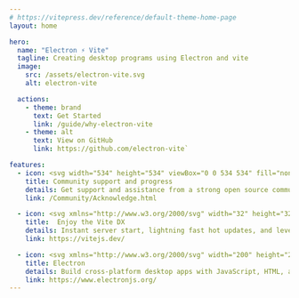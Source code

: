 ```yaml
---
# https://vitepress.dev/reference/default-theme-home-page
layout: home

hero:
  name: "Electron ⚡️ Vite"
  tagline: Creating desktop programs using Electron and vite
  image:
    src: /assets/electron-vite.svg
    alt: electron-vite

  actions:
    - theme: brand
      text: Get Started
      link: /guide/why-electron-vite
    - theme: alt
      text: View on GitHub
      link: https://github.com/electron-vite`

features:
  - icon: <svg width="534" height="534" viewBox="0 0 534 534" fill="none" xmlns="http://www.w3.org/2000/svg"><script xmlns=""/><path d="M266.667 533.333C413.943 533.333 533.333 413.943 533.333 266.667C533.333 119.391 413.943 0 266.667 0C119.391 0 0 119.391 0 266.667C0 413.943 119.391 533.333 266.667 533.333Z" fill="url(#paint0_linear)"/><path d="M408.012 291.99C443.487 250.081 455.873 207.931 438.835 178.423C426.3 156.708 399.798 145.244 364.575 144.785C363.115 144.788 361.715 145.364 360.677 146.39C359.639 147.417 359.046 148.81 359.027 150.27C359.008 151.729 359.565 153.138 360.576 154.191C361.587 155.243 362.972 155.856 364.431 155.896C396.108 156.308 418.942 166.185 429.215 183.979C443.365 208.49 432.319 246.077 399.531 284.81C399.05 285.366 398.684 286.011 398.454 286.709C398.224 287.408 398.135 288.144 398.192 288.877C398.249 289.61 398.45 290.324 398.785 290.978C399.12 291.632 399.581 292.214 400.142 292.689C400.703 293.163 401.352 293.522 402.053 293.744C402.753 293.966 403.491 294.047 404.223 293.982C404.955 293.917 405.667 293.708 406.317 293.366C406.968 293.023 407.544 292.556 408.012 291.99ZM316.844 149.958C284.769 156.831 250.627 170.269 217.84 189.198C136.71 236.037 83.7874 305.106 91.1374 355.187C91.2354 355.916 91.4771 356.618 91.8485 357.253C92.2198 357.888 92.7135 358.442 93.3008 358.885C93.8881 359.327 94.5574 359.649 95.2699 359.831C95.9824 360.013 96.7239 360.051 97.4515 359.944C98.179 359.837 98.8781 359.587 99.5082 359.208C100.138 358.829 100.687 358.329 101.122 357.736C101.558 357.144 101.871 356.47 102.044 355.756C102.217 355.041 102.247 354.299 102.131 353.573C95.6041 309.106 145.771 243.637 223.396 198.821C255.202 180.456 288.26 167.446 319.171 160.823C319.894 160.68 320.582 160.395 321.194 159.984C321.806 159.573 322.33 159.044 322.736 158.429C323.142 157.813 323.421 157.123 323.557 156.398C323.693 155.673 323.684 154.929 323.529 154.208C323.375 153.487 323.078 152.804 322.657 152.199C322.236 151.593 321.699 151.078 321.077 150.682C320.455 150.287 319.76 150.019 319.033 149.895C318.306 149.771 317.562 149.792 316.844 149.958V149.958Z" fill="#9feaf9"/><path d="M211.933 148.108C157.756 138.242 114.919 148.569 97.8458 178.14C85.1062 200.206 88.7478 229.462 106.679 260.735C107.033 261.385 107.513 261.957 108.092 262.419C108.67 262.88 109.334 263.221 110.046 263.423C110.758 263.624 111.503 263.681 112.237 263.59C112.971 263.5 113.68 263.264 114.322 262.896C114.963 262.528 115.525 262.035 115.974 261.447C116.423 260.859 116.75 260.188 116.936 259.472C117.121 258.755 117.162 258.01 117.056 257.277C116.95 256.545 116.698 255.842 116.317 255.208C100.167 227.037 97.0228 201.79 107.469 183.696C121.652 159.131 159.86 149.919 209.942 159.04C211.381 159.279 212.856 158.943 214.05 158.104C215.243 157.265 216.059 155.99 216.32 154.555C216.582 153.119 216.268 151.639 215.448 150.433C214.627 149.227 213.364 148.392 211.933 148.108Z" fill="#9feaf9"/><path d="M298.488 204.045L234.806 216.594C233.76 216.8 232.985 217.692 232.922 218.763L229.004 285.297C228.912 286.864 230.343 288.081 231.864 287.728L249.594 283.613C251.253 283.228 252.752 284.698 252.411 286.375L247.143 312.315C246.789 314.061 248.419 315.554 250.114 315.036L261.065 311.69C262.762 311.172 264.394 312.669 264.035 314.416L255.664 355.162C255.14 357.711 258.511 359.101 259.917 356.916L260.856 355.456L312.747 251.312C313.616 249.569 312.117 247.58 310.213 247.95L291.963 251.492C290.248 251.824 288.789 250.218 289.273 248.531L301.184 207.005C301.669 205.315 300.205 203.707 298.488 204.045Z" fill="url(#paint1_linear)"/><path d="M217.677 364.14C185.219 345.402 156.758 322.821 134.852 298.748C134.358 298.209 133.975 297.577 133.725 296.89C133.475 296.202 133.363 295.472 133.396 294.742C133.429 294.011 133.606 293.294 133.917 292.632C134.228 291.97 134.666 291.375 135.207 290.883C135.748 290.391 136.381 290.01 137.07 289.763C137.758 289.516 138.489 289.407 139.219 289.443C139.95 289.479 140.666 289.658 141.327 289.972C141.988 290.285 142.581 290.726 143.071 291.269C164.185 314.473 191.746 336.34 223.233 354.519C298.527 397.99 378.002 409.51 414.906 384.348C415.508 383.922 416.189 383.619 416.91 383.459C417.63 383.299 418.375 383.284 419.101 383.414C419.827 383.545 420.52 383.819 421.139 384.22C421.758 384.622 422.291 385.142 422.707 385.752C423.123 386.362 423.413 387.048 423.56 387.771C423.708 388.494 423.71 389.239 423.567 389.963C423.424 390.686 423.137 391.374 422.725 391.986C422.313 392.598 421.783 393.122 421.167 393.527C379.933 421.642 296.267 409.515 217.677 364.14Z" fill="#9feaf9"/><path d="M185.408 389.906C203.958 441.698 234.302 473.587 268.423 473.587C293.308 473.587 316.331 456.623 334.285 426.758C334.674 426.133 334.934 425.436 335.051 424.709C335.168 423.982 335.139 423.239 334.967 422.523C334.794 421.807 334.481 421.133 334.045 420.539C333.609 419.945 333.06 419.444 332.428 419.065C331.797 418.685 331.097 418.435 330.368 418.329C329.639 418.222 328.897 418.262 328.184 418.445C327.47 418.628 326.8 418.951 326.213 419.396C325.626 419.84 325.133 420.397 324.762 421.033C308.627 447.873 288.808 462.475 268.423 462.475C240.079 462.475 213.015 434.033 195.871 386.162C195.636 385.461 195.264 384.814 194.776 384.259C194.288 383.704 193.694 383.252 193.029 382.929C192.364 382.606 191.641 382.419 190.903 382.379C190.165 382.339 189.426 382.447 188.73 382.696C188.034 382.945 187.395 383.331 186.85 383.83C186.304 384.329 185.864 384.932 185.555 385.604C185.246 386.275 185.074 387.001 185.049 387.74C185.024 388.479 185.147 389.215 185.41 389.906H185.408ZM354.829 379.775C364.433 349.092 369.59 313.696 369.59 276.81C369.59 184.771 337.375 105.429 291.492 85.0562C290.151 84.4948 288.644 84.4809 287.294 85.0174C285.943 85.554 284.857 86.5983 284.267 87.9265C283.677 89.2546 283.631 90.761 284.139 92.1226C284.647 93.4842 285.668 94.5927 286.983 95.2104C327.906 113.383 358.477 188.681 358.477 276.81C358.477 312.596 353.483 346.873 344.227 376.456C343.997 377.156 343.908 377.894 343.966 378.628C344.024 379.362 344.227 380.077 344.564 380.732C344.901 381.387 345.364 381.968 345.928 382.442C346.491 382.917 347.143 383.274 347.846 383.494C348.549 383.714 349.288 383.792 350.021 383.724C350.754 383.655 351.467 383.442 352.117 383.096C352.767 382.75 353.341 382.278 353.807 381.708C354.273 381.138 354.621 380.481 354.831 379.775H354.829ZM459.462 374.333C459.462 359.648 447.558 347.744 432.873 347.744C418.187 347.744 406.283 359.648 406.283 374.333C406.283 389.019 418.187 400.923 432.873 400.923C447.558 400.923 459.462 389.019 459.462 374.333ZM448.352 374.333C448.352 376.366 447.952 378.379 447.174 380.257C446.396 382.135 445.256 383.841 443.818 385.279C442.381 386.716 440.674 387.856 438.796 388.634C436.918 389.412 434.906 389.812 432.873 389.812C430.84 389.812 428.827 389.412 426.949 388.634C425.071 387.856 423.365 386.716 421.927 385.279C420.49 383.841 419.35 382.135 418.572 380.257C417.794 378.379 417.394 376.366 417.394 374.333C417.394 370.228 419.025 366.291 421.927 363.388C424.83 360.485 428.768 358.854 432.873 358.854C436.978 358.854 440.915 360.485 443.818 363.388C446.721 366.291 448.352 370.228 448.352 374.333ZM103.59 400.923C118.277 400.923 130.181 389.019 130.181 374.333C130.181 359.648 118.275 347.744 103.59 347.744C88.9062 347.744 77 359.648 77 374.333C77 389.019 88.9062 400.923 103.59 400.923ZM103.59 389.812C99.4843 389.812 95.5471 388.182 92.6442 385.279C89.7413 382.376 88.1104 378.439 88.1104 374.333C88.1104 370.228 89.7413 366.291 92.6442 363.388C95.5471 360.485 99.4843 358.854 103.59 358.854C107.695 358.854 111.632 360.485 114.535 363.388C117.438 366.291 119.069 370.228 119.069 374.333C119.069 378.439 117.438 382.376 114.535 385.279C111.632 388.182 107.695 389.812 103.59 389.812Z" fill="#9feaf9"/><path d="M268.423 112.179C283.108 112.179 295.013 100.275 295.013 85.5896C295.013 70.9042 283.108 59 268.423 59C253.738 59 241.833 70.9042 241.833 85.5896C241.833 100.275 253.738 112.179 268.423 112.179ZM268.423 101.069C264.318 101.069 260.38 99.4379 257.478 96.535C254.575 93.6321 252.944 89.6949 252.944 85.5896C252.944 81.4843 254.575 77.5471 257.478 74.6442C260.38 71.7413 264.318 70.1104 268.423 70.1104C272.528 70.1104 276.465 71.7413 279.368 74.6442C282.271 77.5471 283.902 81.4843 283.902 85.5896C283.902 89.6949 282.271 93.6321 279.368 96.535C276.465 99.4379 272.528 101.069 268.423 101.069Z" fill="#9feaf9"/><defs><linearGradient id="paint0_linear" x1="6.00017" y1="32.9999" x2="235" y2="344" gradientUnits="userSpaceOnUse"><stop stop-color="#41D1FF"/><stop offset="1" stop-color="#BD34FE"/></linearGradient><linearGradient id="paint1_linear" x1="194.651" y1="8.81818" x2="236.076" y2="292.989" gradientUnits="userSpaceOnUse"><stop stop-color="#FFEA83"/><stop offset="0.0833333" stop-color="#FFDD35"/><stop offset="1" stop-color="#FFA800"/></linearGradient></defs></svg>
    title: Community support and progress
    details: Get support and assistance from a strong open source community
    link: /Community/Acknowledge.html

  - icon: <svg xmlns="http://www.w3.org/2000/svg" width="32" height="32"><g fill="none"><path fill="url(#a)" d="m29.884 6.146-13.142 23.5a.714.714 0 0 1-1.244.005L2.096 6.148a.714.714 0 0 1 .746-1.057l13.156 2.352a.714.714 0 0 0 .253 0l12.881-2.348a.714.714 0 0 1 .752 1.05z"/><path fill="url(#b)" d="M22.264 2.007 12.54 3.912a.357.357 0 0 0-.288.33l-.598 10.104a.357.357 0 0 0 .437.369l2.707-.625a.357.357 0 0 1 .43.42l-.804 3.939a.357.357 0 0 0 .454.413l1.672-.508a.357.357 0 0 1 .454.414l-1.279 6.187c-.08.387.435.598.65.267l.143-.222 7.925-15.815a.357.357 0 0 0-.387-.51l-2.787.537a.357.357 0 0 1-.41-.45l1.818-6.306a.357.357 0 0 0-.412-.45z"/><defs><linearGradient id="a" x1="6" x2="235" y1="33" y2="344" gradientTransform="translate(1.34 1.894) scale(.07142)" gradientUnits="userSpaceOnUse"><stop stop-color="#41D1FF"/><stop offset="1" stop-color="#BD34FE"/></linearGradient><linearGradient id="b" x1="194.651" x2="236.076" y1="8.818" y2="292.989" gradientTransform="translate(1.34 1.894) scale(.07142)" gradientUnits="userSpaceOnUse"><stop stop-color="#FFEA83"/><stop offset=".083" stop-color="#FFDD35"/><stop offset="1" stop-color="#FFA800"/></linearGradient></defs></g></svg>
    title:  Enjoy the Vite DX
    details: Instant server start, lightning fast hot updates, and leverage Vite ecosystem plugins.
    link: https://vitejs.dev/

  - icon: <svg xmlns="http://www.w3.org/2000/svg" width="200" height="200" class="icon" viewBox="0 0 1024 1024"><path fill="#47848F" d="M373.196 219.7c-133.576-24.33-239.188 1.134-281.283 74.04-31.409 54.405-22.432 126.538 21.777 203.64a13.699 13.699 0 1 0 23.765-13.625C97.634 414.3 89.884 352.046 115.638 307.44c34.967-60.563 129.172-83.275 252.648-60.788a13.699 13.699 0 1 0 4.91-26.951zM570.74 95.626c-10.9 21.08-32.9 35.49-58.269 35.49-36.208 0-65.558-29.353-65.558-65.558C446.913 29.35 476.271 0 512.471 0c36.209 0 65.559 29.35 65.559 65.558 0 .947-.023 1.89-.06 2.825C686.49 124.508 761.898 315.9 761.898 537.014c0 90.945-12.716 178.213-36.39 253.864a13.699 13.699 0 1 1-26.14-8.181c22.822-72.94 35.136-157.457 35.136-245.683 0-208.203-69.209-387.363-163.76-441.388zM101.18 712.081a66.486 66.486 0 0 1 4.9-.184c36.208 0 65.558 29.357 65.558 65.562 0 36.208-29.354 65.555-65.558 65.555-36.209 0-65.558-29.35-65.558-65.555 0-24.65 13.603-46.117 33.707-57.314-9.872-122.53 118.913-286.776 313.535-399.14 80.838-46.672 165.012-79.801 244.092-96.745a13.699 13.699 0 0 1 5.739 26.79c-76.21 16.328-157.715 48.404-236.135 93.68C218.175 450.55 96.985 603.067 101.184 712.082zm759.75 97.781a65.256 65.256 0 0 1-8.56-32.403c0-36.208 29.353-65.558 65.558-65.558 36.208 0 65.558 29.35 65.558 65.558 0 36.208-29.35 65.555-65.558 65.555a65.26 65.26 0 0 1-38.235-12.296c-104.58 61.525-304.345 30.146-492.33-78.391-80.027-46.202-150.196-101.873-204.207-161.225a13.699 13.699 0 0 1 20.259-18.44c52.062 57.212 120.01 111.12 197.643 155.94 177.414 102.43 364.242 132.914 459.868 81.26zm-4.295-235.424a13.699 13.699 0 0 1-20.907-17.699c80.837-95.497 108.072-188.173 73.179-248.603-25.328-43.87-81.622-68.218-159.722-69.235a13.699 13.699 0 1 1 .357-27.393c86.838 1.13 152.182 29.394 183.09 82.929 42.006 72.755 11.467 176.677-75.997 280.001zm-548.83 241.41a13.699 13.699 0 0 1 25.787-9.234c42.271 118.036 108.997 188.158 178.88 188.158 50.26 0 99.121-36.002 138.903-102.18a13.699 13.699 0 0 1 23.482 14.116c-44.268 73.632-101.03 115.458-162.386 115.458-84.126 0-158.94-78.62-204.667-206.314zm648.283-38.393c0-21.076-17.087-38.164-38.16-38.164-21.08 0-38.168 17.088-38.168 38.16 0 21.081 17.09 38.165 38.164 38.165 21.077 0 38.16-17.084 38.16-38.16zm-850.012 38.161c21.077 0 38.16-17.084 38.16-38.16 0-21.077-17.083-38.165-38.16-38.165-21.077 0-38.16 17.088-38.16 38.16 0 21.081 17.083 38.165 38.16 38.165zm406.395-711.901c21.077 0 38.161-17.084 38.161-38.16 0-21.077-17.084-38.161-38.16-38.161-21.077 0-38.161 17.084-38.161 38.16 0 21.077 17.084 38.161 38.16 38.161zm10.012 479.66c-25.604 5.532-50.832-10.742-56.375-36.349-5.522-25.607 10.74-50.832 36.348-56.375 25.604-5.533 50.832 10.737 56.375 36.344 5.533 25.608-10.74 50.832-36.348 56.376z"/></svg>
    title: Electron
    details: Build cross-platform desktop apps with JavaScript, HTML, and CSS
    link: https://www.electronjs.org/
---
```


